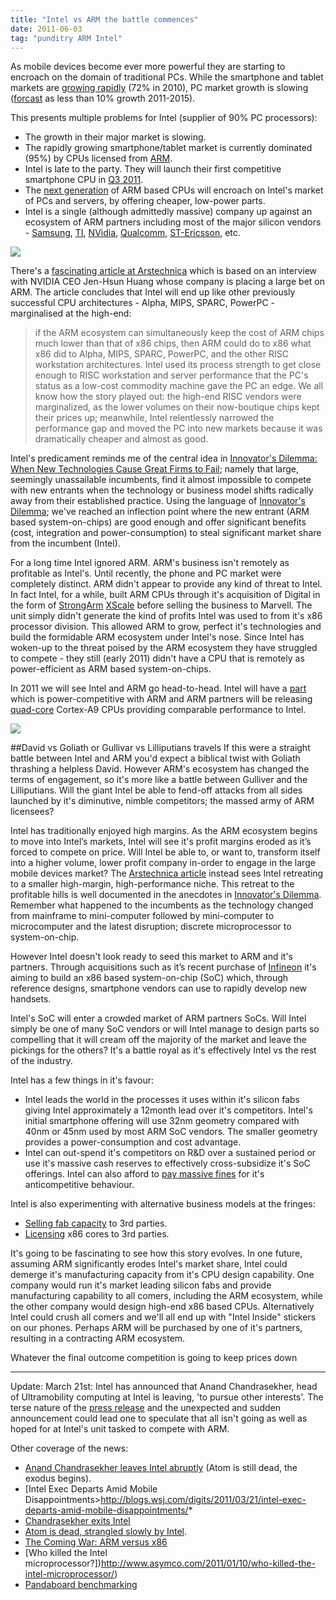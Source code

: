 ```yaml
---
title: "Intel vs ARM the battle commences"
date: 2011-06-03
tag: "punditry ARM Intel"
---
```

As mobile devices become ever more powerful they are starting to encroach  on the domain of traditional PCs. While the smartphone and tablet markets are [growing rapidly](http://www.gartner.com/it/page.jsp?id=154301) (72% in 2010), PC market growth is slowing ([forcast](http://www.gartner.com/it/page.jsp?id=1570714) as less than 10% growth 2011-2015).

This presents multiple problems for Intel (supplier of 90% PC processors):
* The growth in their major market is slowing.
* The rapidly growing smartphone/tablet market is currently dominated (95%) by CPUs licensed from [ARM](http://arm.com/). 
* Intel is late to the party. They will launch their first competitive smartphone CPU in [Q3 2011](http://www.slashgear.com/intel-medfield-smartphonesmids-on-sale-q3-2011-tip-insiders-23135340/). 
* The [next generation](http://www.electronicsweekly.com/Articles/2010/09/09/49414/Update-ARM-Cortex-A15.htm) of ARM based CPUs will encroach on Intel's market of PCs and servers, by offering cheaper, low-power parts.
* Intel is a single (although admittedly massive) company up against an ecosystem of ARM partners including most of the major silicon vendors - [Samsung](http://www.engadget.com/2010/09/07/samsungs-orion-is-the-1ghz-dual-core-arm-cortex-a9-weve-all-be/), [TI](http://pandaboard.org), [NVidia](http://blogs.nvidia.com/2011/01/project-denver-processor-to-usher-in-new-era-of-computing/), [Qualcomm](http://www.qualcomm.com/news/releases/2011/02/14/qualcomm-announces-quad-core-snapdragon-next-generation-tablets-and), [ST-Ericsson](http://www.stericsson.com/platforms/U8500.jsp), etc.

![](/blog-images/intel-vs-arm/arm-cortex-a15.jpg)

There's a [fascinating article at Arstechnica](http://arstechnica.com/business/news/2011/02/nvidia-30-and-the-riscification-of-x86.ars) which is based on an interview with NVIDIA CEO Jen-Hsun Huang whose company is placing a large bet on ARM. The article concludes that Intel will end up like other previously successful CPU architectures - Alpha, MIPS, SPARC, PowerPC - marginalised at the high-end:
> if the ARM ecosystem can simultaneously keep the cost of ARM chips much lower than that of x86 chips, then ARM could do to x86 what x86 did to Alpha, MIPS, SPARC, PowerPC, and the other RISC workstation architectures. Intel used its process strength to get close enough to RISC workstation and server performance that the PC's status as a low-cost commodity machine gave the PC an edge. We all know how the story played out: the high-end RISC vendors were marginalized, as the lower volumes on their now-boutique chips kept their prices up; meanwhile, Intel relentlessly narrowed the performance gap and moved the PC into new markets because it was dramatically cheaper and almost as good.

Intel's predicament reminds me of the central idea in [Innovator's Dilemma: When New Technologies Cause Great Firms to Fail](http://www.amazon.co.uk/gp/product/0875845851?ie=UTF8&tag=nickagercom-21&linkCode=as2&camp=1634&creative=6738&creativeASIN=087584585); namely that large, seemingly unassailable incumbents, find it almost impossible to compete with new entrants when the technology or business model shifts radically away from their established practice. Using the language of [Innovator's Dilemma](http://www.amazon.co.uk/gp/product/0875845851?ie=UTF8&tag=nickagercom-21&linkCode=as2&camp=1634&creative=6738&creativeASIN=087584585); we've reached an inflection point where the new entrant (ARM based system-on-chips) are good enough and offer significant benefits (cost, integration and power-consumption) to steal significant market share from the incumbent (Intel).

For a long time Intel ignored ARM. ARM's business isn't remotely as profitable as Intel's. Until recently, the phone and PC market were completely distinct. ARM didn't appear to provide any kind of threat to Intel. In fact Intel, for a while, built ARM CPUs through it's acquisition of Digital in the form of [StrongArm](http://en.wikipedia.org/wiki/StrongARM/) [XScale](http://en.wikipedia.org/wiki/XScale) before selling the business to Marvell. The unit simply didn't generate the kind of profits Intel was used to from it's x86 processor division. This allowed ARM to grow, perfect it's technologies and build the formidable ARM ecosystem under Intel's nose. Since Intel has woken-up to the threat poised by the ARM ecosystem they have struggled to compete - they still (early 2011) didn't have a CPU that is remotely as power-efficient as ARM based system-on-chips.

In 2011 we will see Intel and ARM go head-to-head. Intel will have a [part](http://www.slashgear.com/intel-medfield-smartphonesmids-on-sale-q3-2011-tip-insiders-23135340/) which is power-competitive with ARM and ARM partners will be releasing [quad-core](http://www.brightsideofnews.com/news/2011/2/15/nvidia-unveils-tegra-roadmap-tegra-3-is-superman2c-tegra-6-is-iron-man.aspx) Cortex-A9 CPUs providing comparable performance to Intel.

![](/blog-images/intel-vs-arm/intel-inside.jpg")

##David vs Goliath or Gullivar vs Lilliputians travels
If this were a straight battle between Intel and ARM you'd expect a biblical twist with Goliath thrashing a helpless David. However ARM's ecosystem has changed the terms of engagement, so it's more like a battle between Gulliver and the Lilliputians. Will the giant Intel be able to fend-off attacks from all sides launched by it's diminutive, nimble competitors; the massed army of ARM licensees? 

Intel has traditionally enjoyed high margins. As the ARM ecosystem begins to move into Intel’s markets, Intel will see it's profit margins eroded as it’s forced to compete on price. Will Intel be able to, or want to, transform itself into a higher volume, lower profit company in-order to engage in the large mobile devices market? The [Arstechnica article](http://arstechnica.com/business/news/2011/02/nvidia-30-and-the-riscification-of-x86.ars) instead sees Intel retreating to a smaller high-margin, high-performance niche. This retreat to the profitable hills is well documented in the anecdotes in [Innovator's Dilemma](http://www.amazon.co.uk/gp/product/0875845851?ie=UTF8&tag=nickagercom-21&linkCode=as2&camp=1634&creative=6738&creativeASIN=087584585). Remember what happened to the incumbents as the technology changed from mainframe to mini-computer followed by mini-computer to microcomputer and the latest disruption; discrete microprocessor to system-on-chip.

However Intel doesn't look ready to seed this market to ARM and it's partners. Through acquisitions such as it’s recent purchase of [Infineon](http://www.zdnet.co.uk/news/mobile-devices/2010/08/31/intel-buys-infineons-wireless-wing-for-4g-lift-off-40089960/) it's aiming to build an x86 based system-on-chip (SoC) which, through reference designs, smartphone vendors can use to rapidly develop new handsets.

Intel's SoC will enter a crowded market of ARM partners SoCs. Will Intel simply be one of many SoC vendors or will Intel manage to design parts so compelling that it will cream off the majority of the market and leave the pickings for the others? It's a battle royal as it's effectively Intel vs the rest of the industry.

Intel has a few things in it's favour:
* Intel leads the world in the processes it uses within it's silicon fabs giving Intel approximately a 12month lead over it's competitors. Intel's initial smartphone offering will use 32nm geometry compared with 40nm or 45nm used by most ARM SoC vendors. The smaller geometry provides a power-consumption and cost advantage.
* Intel can out-spend it's competitors on R&D over a sustained period or use it's massive cash reserves to effectively cross-subsidize it's SoC offerings. Intel can also afford to [pay massive fines](http://www.guardian.co.uk/technology/2009/may/13/intel-european-commission) for it's anticompetitive behaviour.

Intel is also experimenting with alternative business models at the fringes:
* [Selling fab capacity](http://arstechnica.com/business/news/2010/11/intel-shifts-strategy-sells-22nm-fab-capacity.ars) to 3rd parties.
* [Licensing](http://bits.blogs.nytimes.com/2010/02/24/a-tie-up-between-intel-and-tsmc-fizzles/) x86 cores to 3rd parties.

It's going to be fascinating to see how this story evolves. In one future, assuming ARM significantly erodes Intel's market share, Intel could demerge it's manufacturing capacity from it's CPU design capability. One company would run it's market leading silicon fabs and provide manufacturing capability to all comers, including the ARM ecosystem, while the other company would design high-end x86 based CPUs. Alternatively Intel could crush all comers and we'll all end up with "Intel Inside" stickers on our phones. Perhaps ARM will be purchased by one of it's partners, resulting in a contracting ARM ecosystem. 

Whatever the final outcome competition is going to keep prices down

---

Update: March 21st: Intel has announced that Anand Chandrasekher, head of Ultramobility computing at Intel is leaving, 'to pursue other interests'. The terse nature of the [press release](http://newsroom.intel.com/community/intel_newsroom/blog/2011/03/21/chip-shot-anand-chandrasekher-to-leave-intel-mike-bell-dave-whalen-to-lead-ultra-mobility-group) and the unexpected and sudden announcement could lead one to speculate that all isn't going as well as hoped for at Intel's unit tasked to compete with ARM.

Other coverage of the news:
* [Anand Chandrasekher leaves Intel abruptly](http://semiaccurate.com/2011/03/21/anand-chandrasekher-leaves-intel-abruptly/) (Atom is still dead, the exodus begins).
* [Intel Exec Departs Amid Mobile Disappointments>http://blogs.wsj.com/digits/2011/03/21/intel-exec-departs-amid-mobile-disappointments/* 
* [Chandrasekher exits Intel](http://www.edn.com/article/517466-Chandrasekher_exits_Intel.php)
* [Atom is dead, strangled slowly by Intel](http://semiaccurate.com/2011/02/15/atom-dead-strangled-slowly-intel/).
* [The Coming War: ARM versus x86](http://vanshardware.com/2010/08/mirror-the-coming-war-arm-versus-x86/)
* [Who killed the Intel microprocessor?])http://www.asymco.com/2011/01/10/who-killed-the-intel-microprocessor/)
* [Pandaboard benchmarking](http://computerarch.com/log/2011/03/01/pandaboard/)
